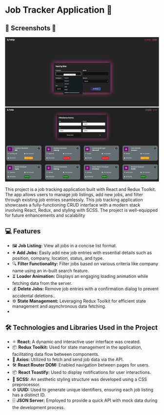 #  Job Tracker Application 🌟


## 📸 Screenshots 📸

![a.png](https://github.com/Fiartaks/43-React-Redux-Toolkit-jop-app/blob/main/job/public/a.png)
![job.gif](https://github.com/Fiartaks/43-React-Redux-Toolkit-jop-app/blob/main/job/public/job.gif)




This project is a job tracking application built with React and Redux Toolkit. The app allows users to manage job listings, add new jobs, and filter through existing job entries seamlessly.
This job tracking application showcases a fully-functioning CRUD interface with a modern stack involving React, Redux, and styling with SCSS. The project is well-equipped for future enhancements and scalability

## 💻 Features

- 🖼️ **Job Listing:** View all jobs in a concise list format.
- ➕ **Add Jobs:** Easily add new job entries with essential details such as position, company, location, status, and type.
- 🔍 **Filter Functionality:** Filter jobs based on various criteria like company name using an in-built search feature.
- ⏳ **Loader Animation:** Displays an engaging loading animation while fetching data from the server.
- 💰 **Delete Jobs:** Remove job entries with a confirmation dialog to prevent accidental deletions..
- ⚙️ **State Management:** Leveraging Redux Toolkit for efficient state management and asynchronous data fetching.
- 

## 🛠️ Technologies and Libraries Used in the Project

- ⚛️ **React:** A dynamic and interactive user interface was created.
- 📦 **Redux Toolkit:** Used for state management in the application, facilitating data flow between components.
- 📡 **Axios:** Utilized to fetch and send job data via the API.
- 🛠️ **React Router DOM:** Enabled navigation between pages for users.
- 📦 **React Toastify:** Used to display notifications for user interactions.
- 🎨 **SCSS:** An aesthetic styling structure was developed using a CSS preprocessor.
- ⚙️ **UUID:** Used to generate unique identifiers, ensuring each job listing has a distinct ID.
- 🗄️ **JSON Server:** Employed to provide a quick API with mock data during the development process.

